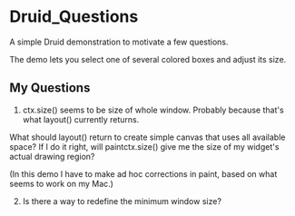# Druid_Questions

A simple Druid demonstration to motivate a few questions.

The demo lets you select one of several colored boxes and adjust its size.

## My Questions

1. ctx.size() seems to be size of whole window. Probably because that's what layout() currently returns.

What should layout() return to create simple canvas that uses all available space?  If I do it right, will paintctx.size() give me the size of my widget's actual drawing region?

(In this demo I have to make ad hoc corrections in paint, based on what seems to work on my Mac.)

2. Is there a way to redefine the minimum window size?
